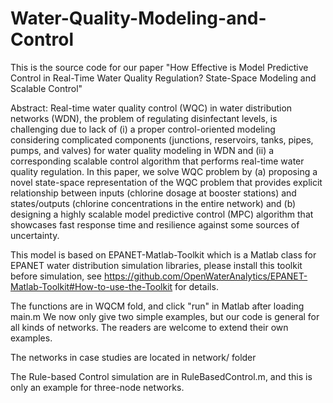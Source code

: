 # Water-Quality-Modeling-and-Control

This is the source code for our paper "How Effective is Model Predictive Control in Real-Time Water Quality Regulation? State-Space Modeling and Scalable Control"

Abstract: Real-time water quality control (WQC) in water distribution networks (WDN), the problem of regulating disinfectant levels, is challenging due to lack of (i) a proper
control-oriented modeling considering complicated components (junctions, reservoirs, tanks, pipes, pumps, and valves) for water quality modeling in WDN and (ii) a corresponding scalable control algorithm that performs real-time water quality regulation. In this paper, we solve WQC problem by (a) proposing a novel state-space representation of the WQC problem that provides explicit relationship between inputs (chlorine dosage at booster stations) and states/outputs (chlorine concentrations in the entire network) and (b) designing a highly scalable model predictive control (MPC) algorithm that showcases fast response time and resilience against some sources of uncertainty.

This model is based on EPANET-Matlab-Toolkit which is a Matlab class for EPANET water distribution simulation libraries, please install this toolkit before simulation, see https://github.com/OpenWaterAnalytics/EPANET-Matlab-Toolkit#How-to-use-the-Toolkit for details.

The functions are in WQCM fold, and click "run" in Matlab after loading main.m
We now only give two simple examples, but our code is general for all kinds of networks. The readers are welcome to extend their own examples.

The networks in case studies are located in network/ folder

The Rule-based Control simulation are in RuleBasedControl.m, and this is only an example for three-node networks.
